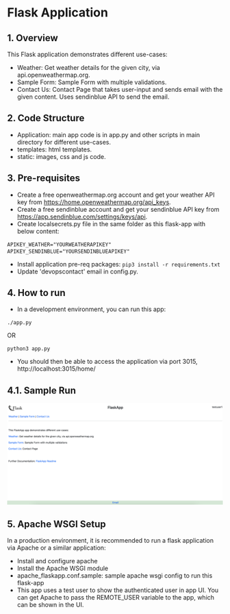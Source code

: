 # Flask Application

## 1. Overview
This Flask application demonstrates different use-cases:
- Weather: Get weather details for the given city, via api.openweathermap.org.
- Sample Form: Sample Form with multiple validations.
- Contact Us: Contact Page that takes user-input and sends email with the given content. Uses sendinblue API to send the email.

## 2. Code Structure

- Application: main app code is in app.py and other scripts in main directory for different use-cases.
- templates: html templates.
- static: images, css and js code.

## 3. Pre-requisites
- Create a free openweathermap.org account and get your weather API key from https://home.openweathermap.org/api_keys.
- Create a free sendinblue account and get your sendinblue API key from https://app.sendinblue.com/settings/keys/api.
- Create localsecrets.py file in the same folder as this flask-app with below content:
```
APIKEY_WEATHER="YOURWEATHERAPIKEY"
APIKEY_SENDINBLUE="YOURSENDINBLUEAPIKEY"
```
- Install application pre-req packages: ```pip3 install -r requirements.txt```
- Update 'devopscontact' email in config.py.

## 4. How to run
- In a development environment, you can run this app:
```
./app.py
```

OR

```
python3 app.py
```

- You should then be able to access the application via port 3015, http://localhost:3015/home/

## 4.1. Sample Run
![plot](./image-flask-app-home.png)

## 5. Apache WSGI Setup
In a production environment, it is recommended to run a flask application via Apache or a similar application:
- Install and configure apache
- Install the Apache WSGI module
- apache_flaskapp.conf.sample: sample apache wsgi config to run this flask-app
- This app uses a test user to show the authenticated user in app UI. You can get Apache to pass the REMOTE_USER variable to the app, which can be shown in the UI.
